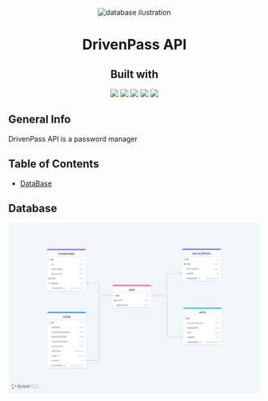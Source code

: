 <p align="center">
  <img src="https://external-content.duckduckgo.com/iu/?u=http%3A%2F%2Ffc03.deviantart.net%2Ffs32%2Ff%2F2008%2F188%2F8%2F2%2Flock_logon_resource_by_lebreton.png&f=1&nofb=1" alt="database ilustration" width="300px"/>
</p>
<h1 align="center">DrivenPass API</h1>
<h2 align="center">Built with</h2>
<div align="center">
  <img src="https://img.shields.io/badge/TypeScript-007ACC?style=for-the-badge&logo=typescript&logoColor=white" height="30px"/>
  <img src="https://img.shields.io/badge/PostgreSQL-316192?style=for-the-badge&logo=postgresql&logoColor=white" height="30px"/>
  <img src="https://img.shields.io/badge/Node.js-43853D?style=for-the-badge&logo=node.js&logoColor=white" height="30px"/>  
  <img src="https://img.shields.io/badge/Prisma-2D3748?style=for-the-badge&logo=prisma&logoColor=white" height="30px"/>
  <img src="https://img.shields.io/badge/Express.js-404D59?style=for-the-badge&logo=express&logoColor=white" height="30px"/>
</div>

## General Info

DrivenPass API is a password manager

## Table of Contents

- [DataBase](#database)

## Database

<img src="src/assets/drivenPass_Database.png" alt="database ilustration"/>
